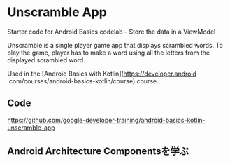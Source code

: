 Unscramble App
===================================

Starter code for Android Basics codelab - Store the data in a ViewModel

Unscramble is  a single player game app that displays scrambled words. To play the game, player has
to make a word using all the letters from the displayed scrambled word.

Used in the [Android Basics with Kotlin](https://developer.android
.com/courses/android-basics-kotlin/course) course.


Code
--------------
https://github.com/google-developer-training/android-basics-kotlin-unscramble-app

Android Architecture Componentsを学ぶ
--------------
